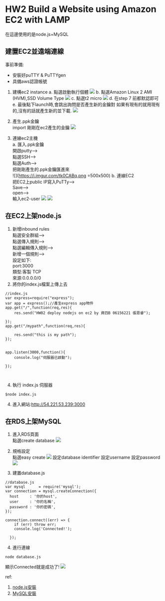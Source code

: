 
# HW2 Build a Website using Amazon EC2 with LAMP
在這邊使用的是node.js+MySQL




## 建置EC2並遠端連線

事前準備:
* 安裝好puTTY & PuTTYgen
*  具備aws認證帳號





1. 建構ec2 instance
a. 點選啟動執行個體
![](https://i.imgur.com/lk6XIqC.png)
b. 點選Amazon Linux 2 AMI (HVM),SSD Volume Type 
![](https://i.imgur.com/uktphBJ.png)
c. 點選t2 micro
![](https://i.imgur.com/m3eCsi8.png)
d. 在step 7 前都默認即可
e. 最後點下launch時,會跳出詢問是否產生新的金鑰對
如果有現有的就用現有的,沒有的話就產生新的並下載.
![](https://i.imgur.com/oXZ9pF1.png)

2. 產生.ppk金鑰 <br>
import 剛剛在ec2產生的金鑰
![](https://i.imgur.com/l5A60u5.png)


3. 連線ec2主機 <br>
a. 匯入.ppk金鑰 <br>
開啟putty--> <br>
點選SSH--> <br>
點選Auth--> <br>
把剛剛產生的.ppk金鑰匯進來 <br>
![](https://i.imgur.com/tk0CABq.png =500x500)
b. 連線EC2 <br>
把EC2上public IP寫入PuTTy--> <br>
Save--> <br>
open--> <br>
輸入ec2-user
![](https://i.imgur.com/fiVo6Vp.png)
![](https://i.imgur.com/5NGWUhg.png)




## 在EC2上架node.js

1. 新增inbound rules <br>
點選安全群組--> <br>
點選傳入規則--> <br>
點選編輯傳入規則--> <br>
新增一個規則--> <br>
設定如下: <br>
port:3000 <br>
類型:客製 TCP <br>
來源:0.0.0.0/0 <br>
2. 將你的index.js檔案上傳上去
```=js
//index.js
var express=require("express");
var app = express();//產生express app物件
app.get("/",function(req,res){
	res.send("HW02 deploy nodejs on ec2 by 資四B 06156221 張恩睿");
	
});
app.get("/mypath",function(req,res){
	
	res.send("this is my path");
});


app.listen(3000,function(){
	console.log("伺服器已啟動");
	
});



```
4. 執行 index.js 伺服器
```
$node index.js
```
4. 進入網站:http://54.221.53.239:3000

## 在RDS上架MySQL


1. 進入RDS頁面 <br>
點選create database
![](https://i.imgur.com/RCbKTVR.png)

2. 規格設定 <br>
點選easy create
![](https://i.imgur.com/D6y2Ked.png)
設定database identifier
設定username
設定password
![](https://i.imgur.com/vpcCIwU.png)

3. 建置database.js

```=js
//database.js
var mysql      = require('mysql');
var connection = mysql.createConnection({
  host     : '你的host',
  user     : '你的名稱',
  password : '你的密碼',
});

connection.connect((err) => {
    if (err) throw err;
    console.log('Connected!');
    
  });

```

4. 進行連線
```
node database.js
```
顯示Connected就是成功了!
![](https://i.imgur.com/aM9FC0P.png)




ref:
1. [node.js安裝](https://learningsky.io/aws-ec2-ubuntu-vm-install-nvm-nodejs-express/)
2. [MySQL安裝](https://stackabuse.com/using-aws-rds-with-node-js-and-express-js/)
